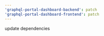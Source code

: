 ```yaml
---
'graphql-portal-dashboard-backend': patch
'graphql-portal-dashboard-frontend': patch
---
```


update dependencies
